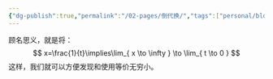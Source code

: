 ```yaml
---
{"dg-publish":true,"permalink":"/02-pages/倒代换/","tags":["personal/blog","math/高等数学/极限"]}
---
```


顾名思义，就是将：
$$
x=\frac{1}{t}\implies\lim_{ x \to \infty } \to \lim_{ t \to 0 } 
$$
这样，我们就可以方便发现和使用等价无穷小。